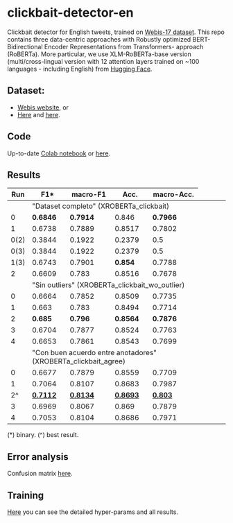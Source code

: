 # clickbait-detector-en
Clickbait detector for English tweets, trained on [Webis-17 dataset](https://webis.de/data/webis-clickbait-17.html). This repo contains three data-centric approaches with Robustly optimized BERT-Bidirectional Encoder Representations from Transformers- approach (RoBERTa). More particular, we use XLM-RoBERTa-base version (multi/cross-lingual version with 12 attention layers trained on ~100 languages - including English) from [Hugging Face](https://huggingface.co/xlm-roberta-base).

## Dataset:
- [Webis website](https://webis.de/data/webis-clickbait-17.html#download), or
- [Here](https://ml-coding-test.s3.eu-west-1.amazonaws.com/webis_train.csv) and [here](https://ml-coding-test.s3.eu-west-1.amazonaws.com/webis_test.csv).

## Code
Up-to-date [Colab notebook](https://colab.research.google.com/drive/1zaLUrZWT2Yr4y3u0bOv2p_sw_qtbHAFb?usp=sharing) or [here](tweets_clickbait.ipynb).

## Results

| Run | F1*       | macro-F1 | Acc.     | macro-Acc. |
|-----|----------|----------|----------|------------|
|<td colspan=5>"Dataset completo" (XROBERTa_clickbait)</td>
| 0   | **0.6846** | **0.7914** | 0.846    | **0.7966**   |
| 1   | 0.6738   | 0.7889   | 0.8517     | 0.7802     |
| 0(2)| 0.3844   | 0.1922   | 0.2379     | 0.5 |
| 0(3)| 0.3844   | 0.1922   | 0.2379     | 0.5 |
| 1(3)| 0.6743   | 0.7901   | **0.854**  | 0.7788 |
| 2   | 0.6609   | 0.783    | 0.8516     | 0.7678 |
|  <td colspan=5>"Sin outliers" (XROBERTa_clickbait_wo_outlier)|
| 0   | 0.6664 | 0.7852 | 0.8509 | 0.7735 |
| 1   | 0.663  | 0.783  | 0.8494 | 0.7714 |
| 2   | **0.685**  | **0.796**  | **0.8564** | **0.7876** |
| 3   | 0.6704 | 0.7877 | 0.8524 | 0.7763 |
| 4   | 0.6653 | 0.7861 | 0.8543 | 0.7699 |
|  <td colspan=5>"Con buen acuerdo entre anotadores" (XROBERTa_clickbait_agree)|
| 0   | 0.6677 | 0.7879 | 0.8559 | 0.7709 |
| 1   | 0.7064 | 0.8107 | 0.8683 | 0.7987 |
| 2^   | <u>**0.7112**</u> | <u>**0.8134**</u> | <u>**0.8693**</u> | <u>**0.803**</u>  |
| 3   | 0.6969 | 0.8067 | 0.869  | 0.7879 |
| 4   | 0.7053 | 0.8104 | 0.8686 | 0.7971 |
  
(*) binary.
(^) best result.
  
  
## Error analysis
  Confusion matrix [here](confusion_matrix.pdf).


## Training
[Here](https://wandb.ai/mmaguero/clickbait/table?workspace=user-mmaguero) you can see the detailed hyper-params and all results.



